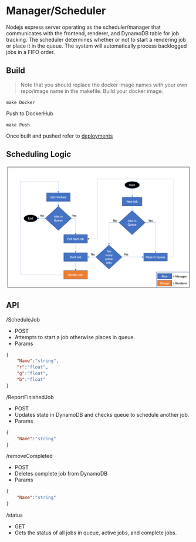 # Manager/Scheduler

Nodejs express server operating as the scheduler/manager that communicates with the frontend, renderer, and DynamoDB table for job tracking. The scheduler determines whether or not to start a rendering job or place it in the queue. The system will automatically process backlogged jobs in a FIFO order.
## Build
>Note that you should replace the docker image names with your own repo/image name in the makefile.
Build your docker image.
```
make Docker
```
Push to DockerHub
```
make Push
```
Once built and pushed refer to [deployments](../../app-deployment)

## Scheduling Logic
![FlowChart for Scheduler](./Control_Flow.png)

## API
/ScheduleJob
- POST
- Attempts to start a job otherwise places in queue.
- Params
```json
{
    "Name":"string",
    "r":"float",
    "g":"float",
    "b":"float"
}
```
/ReportFinishedJob
- POST
- Updates state in DynamoDB and checks queue to schedule another job.
- Params
```json
{
    "Name":"string"
}
```

/removeCompleted
- POST
- Deletes complete job from DynamoDB
- Params
```json
{
    "Name":"string"
}
```
/status
- GET
- Gets the status of all jobs in queue, active jobs, and complete jobs.
